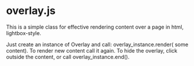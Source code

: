 # overlay.js

This is a simple class for effective rendering content over a page in html, lightbox-style.

Just create an instance of Overlay and call: overlay_instance.render( some content). To render new content call it again. To hide the overlay,
click outside the content, or call overlay_instance.end().